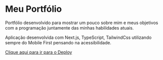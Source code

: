 <h1>Meu Portfólio</h1>

Portfólio desenvolvido para mostrar um pouco sobre mim e meus objetivos com a programação juntamente das minhas habilidades atuais.

Aplicação desenvolvida com Next.js, TypeScript, TailwindCss utilizando sempre do Mobile First pensando na acessibilidade.

<a href="portfolio-roberio.vercel.app">Clique aqui para ir para o Deploy </a>
